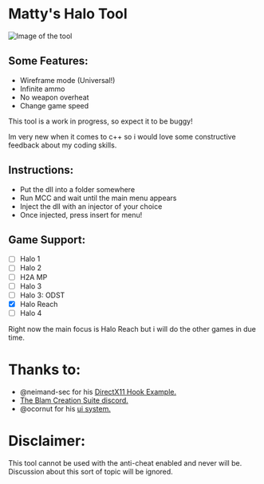 # Matty's Halo Tool

![Image of the tool](https://i.imgur.com/tHymOF2.png)

## Some Features:
* Wireframe mode (Universal!)
* Infinite ammo
* No weapon overheat
* Change game speed


This tool is a work in progress, so expect it to be buggy!

Im very new when it comes to c++ so i would love some constructive feedback about my coding skills.

## Instructions:
* Put the dll into a folder somewhere
* Run MCC and wait until the main menu appears
* Inject the dll with an injector of your choice
* Once injected, press insert for menu!

## Game Support:
- [ ] Halo 1
- [ ] Halo 2
- [ ] H2A MP
- [ ] Halo 3
- [ ] Halo 3: ODST
- [x] Halo Reach
- [ ] Halo 4

Right now the main focus is Halo Reach but i will do the other games in due time.

# Thanks to:
* @neimand-sec for his [DirectX11 Hook Example.](https://github.com/niemand-sec/DirectX11Hook)
* [The Blam Creation Suite discord.](https://discord.gg/ksvhEQD)
* @ocornut for his [ui system.](https://github.com/ocornut/imgui)

# Disclaimer:
This tool cannot be used with the anti-cheat enabled and never will be. Discussion about this sort of topic will be ignored.
